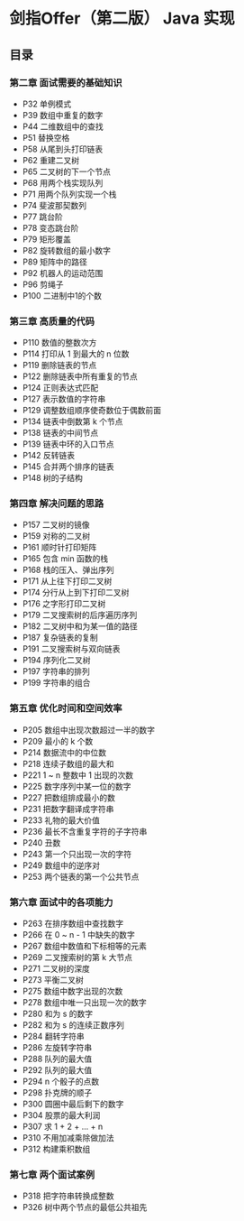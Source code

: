 # 剑指Offer（第二版） Java 实现


## 目录


### 第二章 面试需要的基础知识
* P32 单例模式 
* P39 数组中重复的数字 
* P44 二维数组中的查找 
* P51 替换空格 
* P58 从尾到头打印链表 
* P62 重建二叉树 
* P65 二叉树的下一个节点
* P68 用两个栈实现队列 
* P71 用两个队列实现一个栈 
* P74 斐波那契数列 
* P77 跳台阶 
* P78 变态跳台阶 
* P79 矩形覆盖 
* P82 旋转数组的最小数字 
* P89 矩阵中的路径 
* P92 机器人的运动范围 
* P96 剪绳子 
* P100 二进制中1的个数 


### 第三章 高质量的代码
* P110 数值的整数次方 
* P114 打印从 1 到最大的 n 位数 
* P119 删除链表的节点 
* P122 删除链表中所有重复的节点 
* P124 正则表达式匹配
* P127 表示数值的字符串
* P129 调整数组顺序使奇数位于偶数前面 
* P134 链表中倒数第 k 个节点 
* P138 链表的中间节点
* P139 链表中环的入口节点
* P142 反转链表 
* P145 合并两个排序的链表 
* P148 树的子结构 


### 第四章 解决问题的思路
* P157 二叉树的镜像 
* P159 对称的二叉树
* P161 顺时针打印矩阵 
* P165 包含 min 函数的栈 
* P168 栈的压入、弹出序列 
* P171 从上往下打印二叉树 
* P174 分行从上到下打印二叉树
* P176 之字形打印二叉树
* P179 二叉搜索树的后序遍历序列 
* P182 二叉树中和为某一值的路径 
* P187 复杂链表的复制 
* P191 二叉搜索树与双向链表 
* P194 序列化二叉树 
* P197 字符串的排列 
* P199 字符串的组合


### 第五章 优化时间和空间效率
* P205 数组中出现次数超过一半的数字
* P209 最小的 k 个数
* P214 数据流中的中位数
* P218 连续子数组的最大和
* P221 1 ~ n 整数中 1 出现的次数
* P225 数字序列中某一位的数字
* P227 把数组排成最小的数
* P231 把数字翻译成字符串
* P233 礼物的最大价值
* P236 最长不含重复字符的子字符串
* P240 丑数
* P243 第一个只出现一次的字符
* P249 数组中的逆序对
* P253 两个链表的第一个公共节点


### 第六章 面试中的各项能力
* P263 在排序数组中查找数字
* P266 在 0 ~ n - 1 中缺失的数字
* P267 数组中数值和下标相等的元素
* P269 二叉搜索树的第 k 大节点
* P271 二叉树的深度
* P273 平衡二叉树
* P275 数组中数字出现的次数
* P278 数组中唯一只出现一次的数字
* P280 和为 s 的数字
* P282 和为 s 的连续正数序列
* P284 翻转字符串
* P286 左旋转字符串
* P288 队列的最大值
* P292 队列的最大值
* P294 n 个骰子的点数
* P298 扑克牌的顺子
* P300 圆圈中最后剩下的数字
* P304 股票的最大利润
* P307 求 1 + 2 + ... + n
* P310 不用加减乘除做加法
* P312 构建乘积数组


### 第七章 两个面试案例
* P318 把字符串转换成整数
* P326 树中两个节点的最低公共祖先


